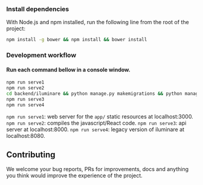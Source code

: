 ### Install dependencies

With Node.js and npm installed, run the following line from the root of the project:

```sh
npm install -g bower && npm install && bower install
```

### Development workflow
#### Run each command bellow in a console window.

```sh
npm run serve1
npm run serve2
cd backend/iluminare && python manage.py makemigrations && python manage.py migrate && cd ../../
npm run serve3
npm run serve4
```

```npm run serve1```: web server for the ```app/``` static resources at localhost:3000.
```npm run serve2```: compiles the javascript/React code.
```npm run serve3```: api server at localhost:8000.
```npm run serve4```: legacy version of iluminare at localhost:8080.

## Contributing

We welcome your bug reports, PRs for improvements, docs and anything you think would improve the experience of the project.
